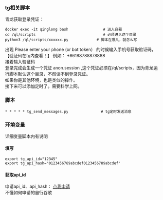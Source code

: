 ### tg相关脚本   
青龙获取登录凭证：    
```
docker exec -it qinglong bash                # 进入容器    
cd /ql/scripts                               # 必须进入这个目录    
python3 /ql/scripts/xxxxxx.py             # 脚本在哪儿，就怎么写    
```
出现 Please enter your phone (or bot token） 的时候输入手机号获取验证码，【验证码在tg内查看！】 例如： +86188788878888         
接着输入验证码     
登录完成会生成一个凭证 anon.session ,这个凭证必须在/ql/scripts，因为青龙运行脚本默认这个目录，不然读不到登录凭证。      
如果你是其他环境，也是类似的操作。    
接下来可以添加定时了。需要科学上网。
### 脚本
```
* * * * * tg_send_messages.py               # tg定时发送消息
```
### 环境变量
详细变量脚本内有说明  
#### 填写
```
export tg_api_id="12345"    
export tg_api_hash="0123456789abcdef0123456789abcdef"  
```   
#### 获取api_id
申请api_id、api_hash： [点我申请](https://my.telegram.org/auth?to=apps)       
不懂如何申请的自行谷歌     

